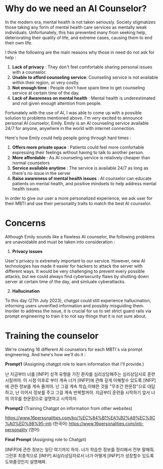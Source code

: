 # Why do we need an AI Counselor?
In the modern era, mental health is not taken seriously. Society stigmatizes those taking any form of mental health care services as mentally weak individuals.
Unfortunately, this has prevented many from seeking help, deteriorating their quality of life, and extreme cases, causing them to end their own life.

I think the following are the main reasons why those in need do not ask for help :
1. **Lack of privacy** : They don't feel comfortable sharing personal issues with a counselor. 
2. **Unable to afford counseling service**: Counseling service is not available within their region, or very costly.
3. **Not enough time** : People don't have spare time to get counseling service at certain time of the day.
4. **Lack of Awareness on mental health** : Mental health is underestimated and not given enough attention from people.

Fortunately with the use of AI, I was able to come up with a possible solution to problems mentioned above. 
I'm very excited to announce personal AI counselor, Emily.
Emily is an AI counseling service available 24/7 for anyone, anywhere in the world with internet connection.

Here's how Emily could help people going through hard times :
1. **Offers more private space** : Patients could feel more comfortable expressing their feelings without having to talk to another person.
2. **More affordable** : As AI counseling service is relatively cheaper than normal counselors
3. **Service available anytime** : The service is available 24/7 as long as there's no issue in the server
4. **Raise awareness of mental health issues** : AI counselor can educate patients on mental health, and positive mindsets to help address mental health issues.

In order to give our user a more personalized experience, we ask user for their MBTI and use their personality traits to match the best AI counselor.



# Concerns

Although Emily sounds like a flawless AI counselor, the following problems are unavoidable and must be taken into consideration :

1. **Privacy issues**

User's privacy is extremely important to our service. However, new AI technologies has made it easier for hackers to attack the server with different ways.
It would be very challenging to prevent every possible attacks, but we could always find cybersecurity flaws by shutting down server at certain time of the day, and simluate cyberattacks.

2.  **Hallucination**

To this day (27th July  2023), chatgpt could still experience hallucination, informing users unverified information and possibly misguiding them. Inorder to address the issue, it is crucial for us to set strict guard rails via prompt engineering to train it to not say things that
it is not sure about.



# Training the counselor
We're creating 16 different AI counselors for each MBTI`s via prompt engineering. And here's how we'll do it :

**Prompt1** (Assigning chatgpt role to learn information that I'll provide.)

난 지금부터 너를 [INFP] 성격 유형을 가진 환자를  심리상담해주는 심리상담사로 훈련시킬꺼야. 이 시점 이후로 부터 계속 너가 [INFP]에 관해 깊게 이해할수 있도록 [INFP]에 관한 정보를 계속 줄꺼야. 넌 그걸 계속 학습,이해한 것을 "무조건 한문장"으로 대답하고, 난 이어서 정보를 주고 그걸 계속 반복할꺼야. 지금부터 훈련을 시작하기 앞서 너의 의무를 한문장으로 설명하고 시작하자.



**Prompt2**  (Training Chatgpt on information from other websites)

https://www.16personalities.com/ko/%EC%84%B1%EA%B2%A9%EC%9C%A0%ED%98%95-intj (한국어)
https://www.16personalities.com/intj-personality (영어)


**Final Prompt** (Assigning role to Chatgpt) 

[INFP]에 관한 정보는 일단 여기까지 하자.  너가 학습한 정보를 정리해서 전부 말해줘. 그런후 최종적으로 [INFP] AI심리상담자로서 너가 어떻게 [INFP]가 성장할수 있도록 도와줄것인지 설명해봐.

